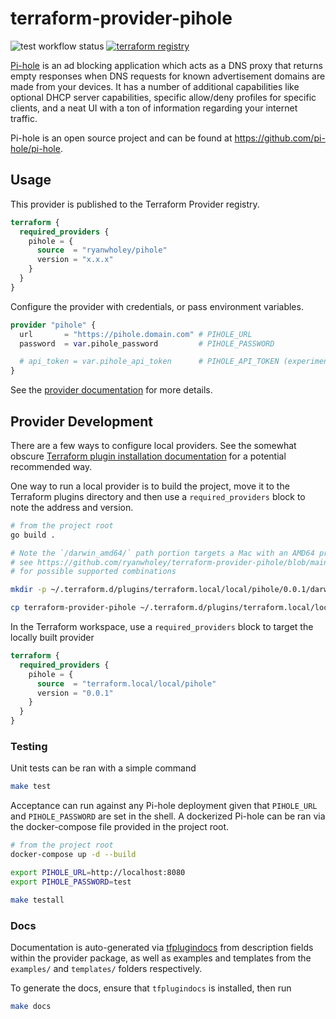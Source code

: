 # terraform-provider-pihole

![test workflow status](https://github.com/ryanwholey/terraform-provider-pihole/actions/workflows/test.yml/badge.svg?branch=main) [![terraform registry](https://img.shields.io/badge/terraform-registry-623CE4)](https://registry.terraform.io/providers/ryanwholey/pihole/latest/docs)

[Pi-hole](https://pi-hole.net/) is an ad blocking application which acts as a DNS proxy that returns empty responses when DNS requests for known advertisement domains are made from your devices. It has a number of additional capabilities like optional DHCP server capabilities, specific allow/deny profiles for specific clients, and a neat UI with a ton of information regarding your internet traffic.

Pi-hole is an open source project and can be found at https://github.com/pi-hole/pi-hole.

## Usage

This provider is published to the Terraform Provider registry.

```tf
terraform {
  required_providers {
    pihole = {
      source  = "ryanwholey/pihole"
      version = "x.x.x"
    }
  }
}
```

Configure the provider with credentials, or pass environment variables.

```tf
provider "pihole" {
  url       = "https://pihole.domain.com" # PIHOLE_URL
  password  = var.pihole_password         # PIHOLE_PASSWORD

  # api_token = var.pihole_api_token      # PIHOLE_API_TOKEN (experimental, requires Web Interface >= 5.11)
}
```

See the [provider documentation](https://registry.terraform.io/providers/ryanwholey/pihole/latest/docs) for more details.

## Provider Development

There are a few ways to configure local providers. See the somewhat obscure [Terraform plugin installation documentation](https://www.terraform.io/docs/cli/commands/init.html#plugin-installation) for a potential recommended way. 

One way to run a local provider is to build the project, move it to the Terraform plugins directory and then use a `required_providers` block to note the address and version.

```sh
# from the project root
go build .

# Note the `/darwin_amd64/` path portion targets a Mac with an AMD64 processor, 
# see https://github.com/ryanwholey/terraform-provider-pihole/blob/main/.goreleaser.yml#L18-L27
# for possible supported combinations

mkdir -p ~/.terraform.d/plugins/terraform.local/local/pihole/0.0.1/darwin_amd64/

cp terraform-provider-pihole ~/.terraform.d/plugins/terraform.local/local/pihole/0.0.1/darwin_amd64/terraform-provider-pihole_v0.0.1
```

In the Terraform workspace, use a `required_providers` block to target the locally built provider

```tf
terraform {
  required_providers {
    pihole = {
      source  = "terraform.local/local/pihole"
      version = "0.0.1"
    }
  }
}
```

### Testing

Unit tests can be ran with a simple command

```sh
make test
```

Acceptance can run against any Pi-hole deployment given that `PIHOLE_URL` and `PIHOLE_PASSWORD` are set in the shell. A dockerized Pi-hole can be ran via the docker-compose file provided in the project root.

```sh
# from the project root
docker-compose up -d --build

export PIHOLE_URL=http://localhost:8080
export PIHOLE_PASSWORD=test

make testall
```

### Docs

Documentation is auto-generated via [tfplugindocs](https://github.com/hashicorp/terraform-plugin-docs) from description fields within the provider package, as well as examples and templates from the `examples/` and `templates/` folders respectively. 

To generate the docs, ensure that `tfplugindocs` is installed, then run

```sh
make docs
```
